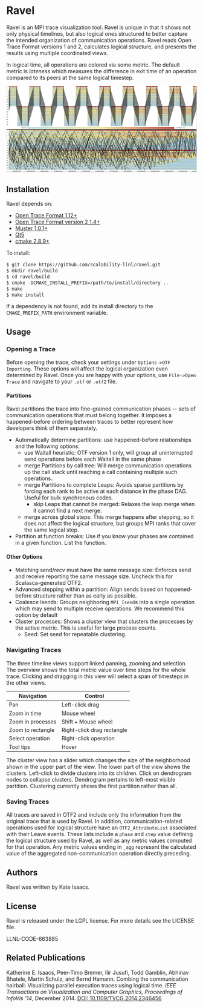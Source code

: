 Ravel
=====
Ravel is an MPI trace visualization tool. Ravel is unique in that it shows not
only physical timelines, but also logical ones structured to better capture
the intended organization of communication operations. Ravel reads Open Trace
Format versions 1 and 2, calculates logical structure, and presents the
results using multiple coordinated views.

In logical time, all operations are colored via some metric. The default
metric is *lateness* which measures the difference in exit time of an
operation compared to its peers at the same logical timestep. 

![Ravel Logical and Physical Timelines](/images/pf3d32_sf_700.png)

Installation
------------
Ravel depends on:
- [Open Trace Format 1.12+](http://tu-dresden.de/die_tu_dresden/zentrale_einrichtungen/zih/forschung/projekte/otf/index_html/document_view?set_language=en)
- [Open Trace Format version 2 1.4+](http://www.vi-hps.org/projects/score-p/)
- [Muster 1.0.1+](https://github.com/scalability-llnl/muster)
- [Qt5](http://www.qt.io/download/)
- [cmake 2.8.9+](http://www.cmake.org/download/)

To install:

    $ git clone https://github.com/scalability-llnl/ravel.git
    $ mkdir ravel/build
    $ cd ravel/build
    $ cmake -DCMAKE_INSTALL_PREFIX=/path/to/install/directory ..
    $ make
    $ make install

If a dependency is not found, add its install directory to the
`CMAKE_PREFIX_PATH` environment variable.

Usage
-----

### Opening a Trace

Before opening the trace, check your settings under `Options->OTF Importing`.
These options will affect the logical organization even determined by Ravel.
Once you are happy with your options, use `File->Open Trace` and navigate to
your `.otf` or `.otf2` file.

#### Partitions

Ravel partitions the trace into fine-grained communication phases -- sets of
communication operations that must belong together. It imposes a
happened-before ordering between traces to better represent how developers
think of them separately.

* Automatically determine partitions: use happened-before relationships and
  the following options:
  * use Waitall heuristic: OTF version 1 only, will group all uninterrupted 
    send operations before each Waitall in the same phase
  * merge Partitions by call tree: Will merge communication operations up the
    call stack until reaching a call containing multiple such operations.
  * merge Partitions to complete Leaps: Avoids sparse partitions by forcing
    each rank to be active at each distance in the phase DAG. Useful for bulk
    synchronous codes.
    * skip Leaps that cannot be merged: Relaxes the leap merge when it cannot
      find a next merge.
  * merge across global steps: This merge happens after stepping, so it does
    not affect the logical structure, but groups MPI ranks that cover the same
    logical step.
* Partition at function breaks: Use if you know your phases are contained in
  a given function. List the function. 

#### Other Options
* Matching send/recv must have the same message size: Enforces send and receive
  reporting the same message size. Uncheck this for Scalasca-generated OTF2.
* Advanced stepping within a partition: Align sends based on happened-before
  structure rather than as early as possible.
* Coalesce Isends: Groups neighboring `MPI_Isend`s into a single operation
  which may send to multiple receive operations. We recommend this option by
default
* Cluster processes: Shows a cluster view that clusters the processes by the
  active metric. This is useful for large process counts.
  * Seed: Set seed for repeatable clustering.

### Navigating Traces

The three timeline views support linked panning, zooming and selection. The
overview shows the total metric value over time steps for the whole trace.
Clicking and dragging in this view will select a span of timesteps in the
other views.

Navigation | Control
-----------|---------
Pan | Left-click drag
Zoom in time | Mouse wheel
Zoom in processes | Shift + Mouse wheel
Zoom to rectangle | Right-click drag rectangle
Select operation | Right-click operation
Tool tips | Hover

The cluster view has a slider which changes the size of the neighborhood shown
in the upper part of the view. The lower part of the view shows the clusters.
Left-click to divide clusters into its children. Click on dendrogram nodes to
collapse clusters. Dendrogram pertains to left-most visible partition.
Clustering currently shows the first partition rather than all.

### Saving Traces
All traces are saved in OTF2 and include only the information from the
original trace that is used by Ravel. In addition, communication-related
operations used for logical structure have an `OTF2_AttributeList` associated
with their Leave events. These lists include a `phase` and `step` value
defining the logical structure used by Ravel, as well as any metric values
computed for that operation. Any metric values ending in `_agg` represent the
calculated value of the aggregated non-communication operation directly
preceding.


Authors
-------
Ravel was written by Kate Isaacs.

License
-------
Ravel is released under the LGPL license. For more details see the LICENSE
file.

LLNL-CODE-663885

Related Publications
--------------------
Katherine E. Isaacs, Peer-Timo Bremer, Ilir Jusufi, Todd Gamblin, Abhinav
Bhatele, Martin Schulz, and Bernd Hamann. Combing the communication hairball:
Visualizing parallel execution traces using logical time. *IEEE Transactions on
Visualization and Computer Graphics, Proceedings of InfoVis '14*, December 2014. 
[DOI: 10.1109/TVCG.2014.2346456](http://dx.doi.org/10.1109/TVCG.2014.2346456)
